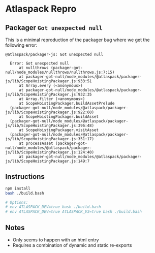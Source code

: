 # Atlaspack Repro

## Packager `Got unexpected null`

This is a minimal reproduction of the packager bug where we get the following error:

```
@atlaspack/packager-js: Got unexpected null

  Error: Got unexpected null
      at nullthrows (packager-got-null/node_modules/nullthrows/nullthrows.js:7:15)
      at packager-got-null/node_modules/@atlaspack/packager-js/lib/ScopeHoistingPackager.js:933:51
      at Array.every (<anonymous>)
      at packager-got-null/node_modules/@atlaspack/packager-js/lib/ScopeHoistingPackager.js:932:35
      at Array.filter (<anonymous>)
      at ScopeHoistingPackager.buildAssetPrelude 
  (packager-got-null/node_modules/@atlaspack/packager-js/lib/ScopeHoistingPackager.js:922:60)
      at ScopeHoistingPackager.buildAsset 
  (packager-got-null/node_modules/@atlaspack/packager-js/lib/ScopeHoistingPackager.js:396:48)
      at ScopeHoistingPackager.visitAsset 
  (packager-got-null/node_modules/@atlaspack/packager-js/lib/ScopeHoistingPackager.js:351:17)
      at processAsset (packager-got-null/node_modules/@atlaspack/packager-js/lib/ScopeHoistingPackager.js:124:40)
      at packager-got-null/node_modules/@atlaspack/packager-js/lib/ScopeHoistingPackager.js:149:7
```

## Instructions

```bash
npm install
bash ./build.bash

# Options:
# env ATLASPACK_DEV=true bash ./build.bash
# env ATLASPACK_DEV=true ATLASPACK_V3=true bash ./build.bash
```

## Notes

- Only seems to happen with an html entry
- Requires a combination of dynamic and static re-exports
